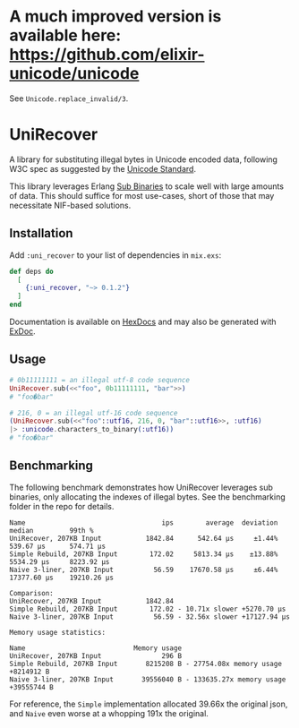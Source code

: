 # A much improved version is available here: https://github.com/elixir-unicode/unicode
See `Unicode.replace_invalid/3`.

# UniRecover
A library for substituting illegal bytes in Unicode encoded data, following W3C spec as suggested by the [Unicode Standard](https://www.unicode.org/versions/Unicode15.0.0/UnicodeStandard-15.0.pdf#page=153).

This library leverages Erlang [Sub Binaries](https://www.erlang.org/doc/efficiency_guide/binaryhandling#sub-binaries) to scale well with large amounts of data. This should suffice for most use-cases, short of those that may necessitate NIF-based solutions.

## Installation
Add `:uni_recover` to your list of dependencies in `mix.exs`:

```elixir
def deps do
  [
    {:uni_recover, "~> 0.1.2"}
  ]
end
```

Documentation is available on [HexDocs](https://hexdocs.pm/uni_recover/readme.html) and may also be generated with [ExDoc](https://github.com/elixir-lang/ex_doc).

## Usage
```elixir
# 0b11111111 = an illegal utf-8 code sequence
UniRecover.sub(<<"foo", 0b11111111, "bar">>)
# "foo�bar"

# 216, 0 = an illegal utf-16 code sequence
(UniRecover.sub(<<"foo"::utf16, 216, 0, "bar"::utf16>>, :utf16)
|> :unicode.characters_to_binary(:utf16))
# "foo�bar"
```

## Benchmarking
The following benchmark demonstrates how UniRecover leverages sub binaries, only allocating the indexes of illegal bytes. See the benchmarking folder in the repo for details.

```
Name                                  ips        average  deviation         median         99th %
UniRecover, 207KB Input           1842.84      542.64 μs     ±1.44%      539.67 μs      574.71 μs
Simple Rebuild, 207KB Input        172.02     5813.34 μs    ±13.88%     5534.29 μs     8223.92 μs
Naive 3-liner, 207KB Input          56.59    17670.58 μs     ±6.44%    17377.60 μs    19210.26 μs

Comparison: 
UniRecover, 207KB Input           1842.84
Simple Rebuild, 207KB Input        172.02 - 10.71x slower +5270.70 μs
Naive 3-liner, 207KB Input          56.59 - 32.56x slower +17127.94 μs

Memory usage statistics:

Name                           Memory usage
UniRecover, 207KB Input               296 B
Simple Rebuild, 207KB Input       8215208 B - 27754.08x memory usage +8214912 B
Naive 3-liner, 207KB Input       39556040 B - 133635.27x memory usage +39555744 B
```

For reference, the `Simple` implementation allocated 39.66x the original json, and `Naive` even worse at a whopping 191x the original.
